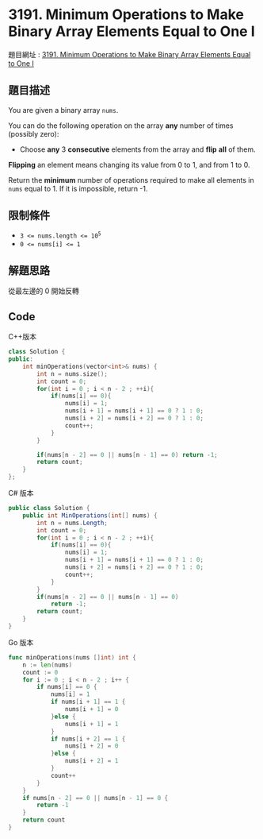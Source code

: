 # 3191. Minimum Operations to Make Binary Array Elements Equal to One I

題目網址 : [3191. Minimum Operations to Make Binary Array Elements Equal to One I](https://leetcode.com/problems/minimum-operations-to-make-binary-array-elements-equal-to-one-i/description)

## 題目描述

You are given a binary array `nums`.

You can do the following operation on the array **any** number of times (possibly zero):

- Choose **any** 3 **consecutive** elements from the array and **flip** **all** of them.

**Flipping** an element means changing its value from 0 to 1, and from 1 to 0.

Return the **minimum** number of operations required to make all elements in `nums` equal to 1. If it is impossible, return -1.

## 限制條件

- <code>3 <= nums.length <= 10<sup>5</sup></code>
- `0 <= nums[i] <= 1`

## 解題思路

從最左邊的 0 開始反轉

## Code

C++版本

```C++
class Solution {
public:
    int minOperations(vector<int>& nums) {
        int n = nums.size();
        int count = 0;
        for(int i = 0 ; i < n - 2 ; ++i){
            if(nums[i] == 0){
                nums[i] = 1;
                nums[i + 1] = nums[i + 1] == 0 ? 1 : 0;
                nums[i + 2] = nums[i + 2] == 0 ? 1 : 0;
                count++;
            }
        }

        if(nums[n - 2] == 0 || nums[n - 1] == 0) return -1;
        return count;
    }
};
```

C# 版本

```C#
public class Solution {
    public int MinOperations(int[] nums) {
        int n = nums.Length;
        int count = 0;
        for(int i = 0 ; i < n - 2 ; ++i){
            if(nums[i] == 0){
                nums[i] = 1;
                nums[i + 1] = nums[i + 1] == 0 ? 1 : 0;
                nums[i + 2] = nums[i + 2] == 0 ? 1 : 0;
                count++;
            }
        }
        if(nums[n - 2] == 0 || nums[n - 1] == 0)
            return -1;
        return count;
    }
}
```

Go 版本

```go
func minOperations(nums []int) int {
    n := len(nums)
    count := 0
    for i := 0 ; i < n - 2 ; i++ {
        if nums[i] == 0 {
            nums[i] = 1
            if nums[i + 1] == 1 {
                nums[i + 1] = 0
            }else {
                nums[i + 1] = 1
            }
            if nums[i + 2] == 1 {
                nums[i + 2] = 0
            }else {
                nums[i + 2] = 1
            }
            count++
        }
    }
    if nums[n - 2] == 0 || nums[n - 1] == 0 {
        return -1
    }
    return count
}
```
